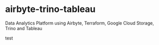 # airbyte-trino-tableau

Data Analytics Platform using Airbyte, Terraform, Google Cloud Storage, Trino and Tableau

test